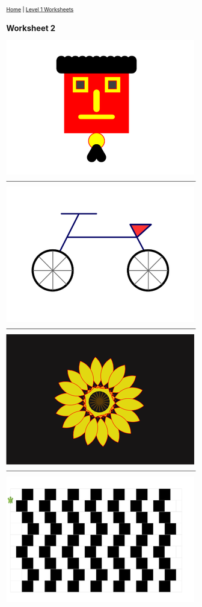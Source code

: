 <div class="nav">
  <a href="/index.html">Home</a> | <a href="index.html">Level 1 Worksheets</a>
</div>

## Worksheet 2

<img src="w2pics/face.png" width="500"/>
<hr/>
<img src="w2pics/cycle.png" width="500"/>
<hr/>
<img src="w2pics/sunflower.png" width="500"/>
<hr/>
<img src="w2pics/illusion.png" width="500"/>
